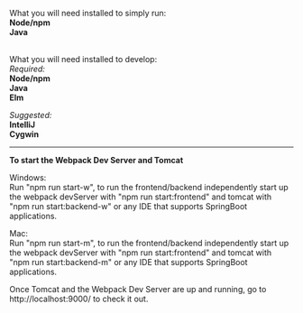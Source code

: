 What you will need installed to simply run:
\
**Node/npm**
\
**Java**

\
What you will need installed to develop:
\
_Required:_
\
**Node/npm**
\
**Java**
\
**Elm**

_Suggested:_
\
**IntelliJ**
\
**Cygwin**

-------------------------------------------------------------------------------------------------------------------
**To start the Webpack Dev Server and Tomcat**

Windows:\
Run "npm run start-w", to run the frontend/backend independently start up the webpack devServer with "npm run start:frontend" and tomcat with "npm run start:backend-w" or any IDE that supports SpringBoot applications.  

Mac:\
Run "npm run start-m", to run the frontend/backend independently start up the webpack devServer with "npm run start:frontend" and tomcat with "npm run start:backend-m" or any IDE that supports SpringBoot applications.  

Once Tomcat and the Webpack Dev Server are up and running, go to http://localhost:9000/ to check it out.